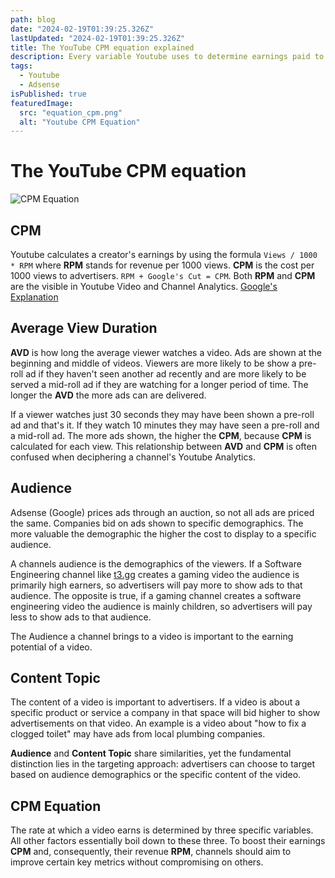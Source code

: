 ```yaml
---
path: blog
date: "2024-02-19T01:39:25.326Z"
lastUpdated: "2024-02-19T01:39:25.326Z"
title: The YouTube CPM equation explained
description: Every variable Youtube uses to determine earnings paid to creators
tags:
  - Youtube
  - Adsense
isPublished: true
featuredImage:
  src: "equation_cpm.png"
  alt: "Youtube CPM Equation"
---
```


# The YouTube CPM equation

![CPM Equation](images/equation_cpm.png)

## CPM

Youtube calculates a creator's earnings by using the formula `Views / 1000 * RPM` where **RPM** stands for revenue per 1000 views. **CPM** is the cost per 1000 views to advertisers. `RPM + Google's Cut = CPM`. Both **RPM** and **CPM** are the visible in Youtube Video and Channel Analytics. [Google's Explanation](https://support.google.com/youtube/answer/9314357?hl=en)

## Average View Duration

**AVD** is how long the average viewer watches a video. Ads are shown at the beginning and middle of videos. Viewers are more likely to be show a pre-roll ad if they haven't seen another ad recently and are more likely to be served a mid-roll ad if they are watching for a longer period of time. The longer the **AVD** the more ads can are delivered.

If a viewer watches just 30 seconds they may have been shown a pre-roll ad and that's it. If they watch 10 minutes they may have seen a pre-roll and a mid-roll ad. The more ads shown, the higher the **CPM**, because **CPM** is calculated for each view. This relationship between **AVD** and **CPM** is often confused when deciphering a channel's Youtube Analytics.

## Audience

Adsense (Google) prices ads through an auction, so not all ads are priced the same. Companies bid on ads shown to specific demographics. The more valuable the demographic the higher the cost to display to a specific audience.

A channels audience is the demographics of the viewers. If a Software Engineering channel like [t3․gg](https://www.youtube.com/@t3dotgg) creates a gaming video the audience is primarily high earners, so advertisers will pay more to show ads to that audience. The opposite is true, if a gaming channel creates a software engineering video the audience is mainly children, so advertisers will pay less to show ads to that audience.

The Audience a channel brings to a video is important to the earning potential of a video.

## Content Topic

The content of a video is important to advertisers. If a video is about a specific product or service a company in that space will bid higher to show advertisements on that video. An example is a video about "how to fix a clogged toilet" may have ads from local plumbing companies.

**Audience** and **Content Topic** share similarities, yet the fundamental distinction lies in the targeting approach: advertisers can choose to target based on audience demographics or the specific content of the video.

## CPM Equation

The rate at which a video earns is determined by three specific variables. All other factors essentially boil down to these three. To boost their earnings **CPM** and, consequently, their revenue **RPM**, channels should aim to improve certain key metrics without compromising on others.
